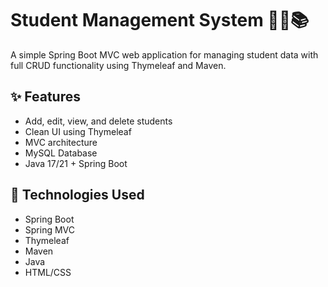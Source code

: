 # Student Management System 🧑‍🎓📚

A simple Spring Boot MVC web application for managing student data with full CRUD functionality using Thymeleaf and Maven.

## ✨ Features
- Add, edit, view, and delete students
- Clean UI using Thymeleaf
- MVC architecture
- MySQL Database
- Java 17/21 + Spring Boot

## 🚀 Technologies Used
- Spring Boot
- Spring MVC
- Thymeleaf
- Maven
- Java
- HTML/CSS


